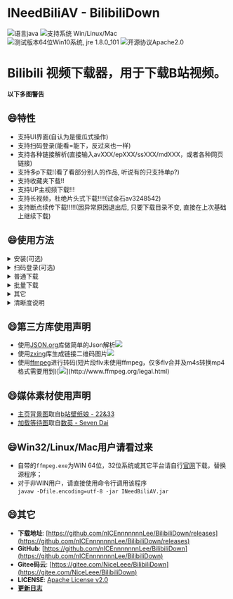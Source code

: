 # INeedBiliAV - BilibiliDown
![语言java](https://img.shields.io/badge/Require-java-green.svg)
![支持系统 Win/Linux/Mac](https://img.shields.io/badge/Platform-%20win%20|%20linux%20|%20mac-lightgrey.svg)
![测试版本64位Win10系统, jre 1.8.0_101](https://img.shields.io/badge/TestPass-Win10%20x64__java__1.8.0__101-green.svg)
![开源协议Apache2.0](https://img.shields.io/badge/license-apache--2.0-green.svg)  


Bilibili 视频下载器，用于下载B站视频。  
===============================
**以下多图警告**

## :smile:特性  
+ 支持UI界面(自认为是傻瓜式操作)  
+ 支持扫码登录(能看=能下，反过来也一样)  
+ 支持各种链接解析(直接输入avXXX/epXXX/ssXXX/mdXXX，或者各种网页链接)
+ 支持多p下载!(看了看部分别人的作品, 听说有的只支持单p?)  
+ 支持收藏夹下载!!  
+ 支持UP主视频下载!!!  
+ 支持长视频，杜绝片头式下载!!!!(试金石av3248542)  
+ 支持断点续传下载!!!!!(因异常原因退出后, 只要下载目录不变, 直接在上次基础上继续下载)
   
## :smile:使用方法
<details>
<summary>安装(可选)</summary>


其实这是一款绿色软件，安装只是创建了一个快捷方式。。。
![](https://raw.githubusercontent.com/nICEnnnnnnnLee/BilibiliDown/master/release/prelook/install.gif)  
</details>

<details>
<summary>扫码登录(可选)</summary>


点击主界面右上角登录按钮，在手机端使用哔哩哔哩app扫描弹出的二维码  
![](https://raw.githubusercontent.com/nICEnnnnnnnLee/BilibiliDown/master/release/prelook/login.gif) 
</details>

<details>
<summary>普通下载</summary>



![](https://raw.githubusercontent.com/nICEnnnnnnnLee/BilibiliDown/master/release/prelook/download.gif)  
</details>

<details>
<summary>批量下载</summary>


<details>
<summary>根据策略下载所有打开标签页的(全部/第一个)视频</summary>


![](https://raw.githubusercontent.com/nICEnnnnnnnLee/BilibiliDown/master/release/prelook/downloadAllTab.png) 
</details>
<details>
<summary>根据策略批量下载多p视频</summary>


![](https://raw.githubusercontent.com/nICEnnnnnnnLee/BilibiliDown/master/release/prelook/downloadSingleTab.png)  
</details>
</details>

<details>
<summary>其它</summary>


* 关闭作品信息页面
    * 双击Tab标签（单击Tab标签为切换焦点）  
* 复制作品信息
    * 在作品Tab页单击想要复制的目标文字   
* 修改优先下载的视频格式
    * 在```config/app.config```中配置```bilibili.format```选项    
* 批量重命名
    * 找到下载目录中的`rename.bat`，双击它(`V3.1`增加自定义重命名，且支持下载完自动改名)   
* 卸载 
    * 找到下载目录中的```unistall.bat```，双击它(仅仅只是删除了文件夹)   
* 设置代理
    * 在```config/app.config```中配置相应代理类型的地址和端口    
* 修改其它配置
    * ```config/app.config```即可，详见文件见备注  
* 更多问题请见[Wiki](https://github.com/nICEnnnnnnnLee/BilibiliDown/wiki)
</details>

<details>
<summary>清晰度说明</summary>

当因权限不足，或视频不存在该清晰度时，将返回不大于该qn值的合法最大qn值对应的清晰度。
  
| 清晰度  | qn值 |
| ------------- | ------------- |
| 1080P60  | 116 |
| 1080P+  | 112 |
| 1080P  | 80 |
| 720P60  | 74 |
| 720P  | 64 |
| 480P  | 32 |
| 360P  | 16 |
* 举例
```
https://www.bilibili.com/video/av39405510
"accept_description": ["高清 1080P60", "高清 720P60", "高清 1080P", "高清 720P", "清晰 480P", "流畅 360P"],
"accept_quality": [116, 74, 80, 64, 32, 16]

https://www.bilibili.com/bangumi/play/ep116157/
"accept_description": ["高清 1080P+", "高清 1080P", "高清 720P", "清晰 480P", "流畅 360P"],
"accept_quality": [112, 80, 64, 32, 16]
```
* 举例，假设某av存在1080P+/1080P/720P/480P/360P，1080P+/1080P 需要大会员才能观看，720P需要登录才能观看。  
    * 无cookie 发起 ```1080P+``` 请求 =====>  得到```480P```链接  
    * 普通cookie 发起 ```1080P+``` 请求 =====>  得到```720P```链接  
    * 大会员cookie 发起 ```1080P+``` 请求 =====>  得到```1080P+```链接  
    * 大会员cookie 发起 ```720P60``` 请求 =====>  得到```720P```链接  
</details>



## :smile:第三方库使用声明  
* 使用[JSON.org](https://github.com/stleary/JSON-java)库做简单的Json解析[![](https://img.shields.io/badge/license-MIT-green.svg)](https://github.com/stleary/JSON-java/blob/master/LICENSE)
* 使用[zxing](https://github.com/zxing/zxing)库生成链接二维码图片[![](https://img.shields.io/badge/license-Apache%202-green.svg)](https://raw.githubusercontent.com/zxing/zxing/master/LICENSE)  
* 使用[ffmpeg](http://www.ffmpeg.org)进行转码(短片段flv未使用ffmpeg，仅多flv合并及m4s转换mp4格式需要用到)[![](https://img.shields.io/badge/license-LGPL%20(%3E%3D%202.1)%2FGPL%20(%3E%3D%202)-green.svg)](http://www.ffmpeg.org/legal.html)  

## :smile:媒体素材使用声明  
* [主页背景图](https://github.com/nICEnnnnnnnLee/BilibiliDown/blob/master/src/resources/loading.gif?raw=true)取自[b站壁纸娘 - 22&33](https://h.bilibili.com/597708)  
* [加载等待图](https://github.com/nICEnnnnnnnLee/BilibiliDown/blob/master/src/resources/loading.gif?raw=true)取自[数英 - Seven Dai](https://www.digitaling.com/articles/18383.html)  
## :smile:Win32/Linux/Mac用户请看过来
+ 自带的```ffmpeg.exe```为WIN 64位，32位系统或其它平台请自行[官网](http://www.ffmpeg.org/download.html)下载，替换源程序；  
+ 对于非WIN用户，请直接使用命令行调用该程序  
```javaw -Dfile.encoding=utf-8 -jar INeedBiliAV.jar```

## :smile:其它  
* **下载地址**: [https://github.com/nICEnnnnnnnLee/BilibiliDown/releases](https://github.com/nICEnnnnnnnLee/BilibiliDown/releases)
* **GitHub**: [https://github.com/nICEnnnnnnnLee/BilibiliDown](https://github.com/nICEnnnnnnnLee/BilibiliDown)  
* **Gitee码云**: [https://gitee.com/NiceLeee/BilibiliDown](https://gitee.com/NiceLeee/BilibiliDown)  
* **LICENSE**: [Apache License v2.0](https://www.apache.org/licenses/LICENSE-2.0.html)
* [**更新日志**](https://github.com/nICEnnnnnnnLee/BilibiliDown/blob/master/UPDATE.md)